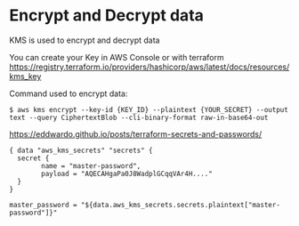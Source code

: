 # Encrypt and Decrypt data

KMS is used to encrypt and decrypt data

You can create your Key in AWS Console or with terraform
https://registry.terraform.io/providers/hashicorp/aws/latest/docs/resources/kms_key

Command used to encrypt data:

`$ aws kms encrypt --key-id {KEY_ID} --plaintext {YOUR_SECRET} --output text --query CiphertextBlob --cli-binary-format raw-in-base64-out`

https://eddwardo.github.io/posts/terraform-secrets-and-passwords/

```
{ data "aws_kms_secrets" "secrets" {
  secret {
        name = "master-password",
        payload = "AQECAHgaPa0J8WadplGCqqVAr4H...."
  }
}
```

`master_password = "${data.aws_kms_secrets.secrets.plaintext["master-password"]}" `




